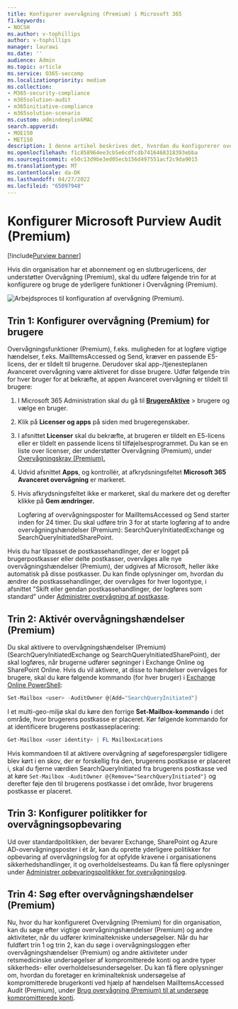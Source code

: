```yaml
---
title: Konfigurer overvågning (Premium) i Microsoft 365
f1.keywords:
- NOCSH
ms.author: v-tophillips
author: v-tophillips
manager: laurawi
ms.date: ''
audience: Admin
ms.topic: article
ms.service: O365-seccomp
ms.localizationpriority: medium
ms.collection:
- M365-security-compliance
- m365solution-audit
- m365initiative-compliance
- m365solution-scenario
ms.custom: admindeeplinkMAC
search.appverid:
- MOE150
- MET150
description: I denne artikel beskrives det, hvordan du konfigurerer overvågning (Premium), så du kan udføre tekniske undersøgelser, når brugerkonti kompromitteres, eller undersøge andre sikkerhedsrelaterede hændelser.
ms.openlocfilehash: f1c858964ee3cb5e6cdfcdb7416468318393ebba
ms.sourcegitcommit: e50c13d9be3ed05ecb156d497551acf2c9da9015
ms.translationtype: MT
ms.contentlocale: da-DK
ms.lasthandoff: 04/27/2022
ms.locfileid: "65097948"
---
```

# <a name="set-up-microsoft-purview-audit-premium"></a>Konfigurer Microsoft Purview Audit (Premium)

[!include[Purview banner](../includes/purview-rebrand-banner.md)]

Hvis din organisation har et abonnement og en slutbrugerlicens, der understøtter Overvågning (Premium), skal du udføre følgende trin for at konfigurere og bruge de yderligere funktioner i Overvågning (Premium).

![Arbejdsproces til konfiguration af overvågning (Premium).](../media/AdvancedAuditWorkflow.png)

## <a name="step-1-set-up-audit-premium-for-users"></a>Trin 1: Konfigurer overvågning (Premium) for brugere

Overvågningsfunktioner (Premium), f.eks. muligheden for at logføre vigtige hændelser, f.eks. MailItemsAccessed og Send, kræver en passende E5-licens, der er tildelt til brugerne. Derudover skal app-/tjenesteplanen Avanceret overvågning være aktiveret for disse brugere. Udfør følgende trin for hver bruger for at bekræfte, at appen Avanceret overvågning er tildelt til brugere:

1. I Microsoft 365 Administration skal du gå til <a href="https://go.microsoft.com/fwlink/p/?linkid=834822" target="_blank">**BrugereAktive**</a> >  brugere og vælge en bruger.

2. Klik på **Licenser og apps** på siden med brugeregenskaber.

3. I afsnittet **Licenser** skal du bekræfte, at brugeren er tildelt en E5-licens eller er tildelt en passende licens til tilføjelsesprogrammet. Du kan se en liste over licenser, der understøtter Overvågning (Premium), under [Overvågningskrav (Premium).](auditing-solutions-overview.md#audit-premium-1)

4. Udvid afsnittet **Apps**, og kontrollér, at afkrydsningsfeltet **Microsoft 365 Avanceret overvågning** er markeret.

5. Hvis afkrydsningsfeltet ikke er markeret, skal du markere det og derefter klikke på **Gem ændringer.**

   Logføring af overvågningsposter for MailItemsAccessed og Send starter inden for 24 timer. Du skal udføre trin 3 for at starte logføring af to andre overvågningshændelser (Premium): SearchQueryInitiatedExchange og SearchQueryInitiatedSharePoint.

Hvis du har tilpasset de postkassehandlinger, der er logget på brugerpostkasser eller delte postkasser, overvåges alle nye overvågningshændelser (Premium), der udgives af Microsoft, heller ikke automatisk på disse postkasser. Du kan finde oplysninger om, hvordan du ændrer de postkassehandlinger, der overvåges for hver logontype, i afsnittet "Skift eller gendan postkassehandlinger, der logføres som standard" under [Administrer overvågning af postkasse](enable-mailbox-auditing.md#change-or-restore-mailbox-actions-logged-by-default).

## <a name="step-2-enable-audit-premium-events"></a>Trin 2: Aktivér overvågningshændelser (Premium)

Du skal aktivere to overvågningshændelser (Premium) (SearchQueryInitiatedExchange og SearchQueryInitiatedSharePoint), der skal logføres, når brugerne udfører søgninger i Exchange Online og SharePoint Online. Hvis du vil aktivere, at disse to hændelser overvåges for brugere, skal du køre følgende kommando (for hver bruger) i [Exchange Online PowerShell](/powershell/exchange/connect-to-exchange-online-powershell):

```powershell
Set-Mailbox <user> -AuditOwner @{Add="SearchQueryInitiated"}
```

I et multi-geo-miljø skal du køre den forrige **Set-Mailbox-kommando** i det område, hvor brugerens postkasse er placeret. Kør følgende kommando for at identificere brugerens postkasseplacering: 

```powershell
Get-Mailbox <user identity> | FL MailboxLocations
```

Hvis kommandoen til at aktivere overvågning af søgeforespørgsler tidligere blev kørt i en skov, der er forskellig fra den, brugerens postkasse er placeret i, skal du fjerne værdien SearchQueryInitiated fra brugerens postkasse ved at køre `Set-Mailbox -AuditOwner @{Remove="SearchQueryInitiated"}` og derefter føje den til brugerens postkasse i det område, hvor brugerens postkasse er placeret.

## <a name="step-3-set-up-audit-retention-policies"></a>Trin 3: Konfigurer politikker for overvågningsopbevaring

Ud over standardpolitikken, der bevarer Exchange, SharePoint og Azure AD-overvågningsposter i ét år, kan du oprette yderligere politikker for opbevaring af overvågningslog for at opfylde kravene i organisationens sikkerhedshandlinger, it og overholdelsesteams. Du kan få flere oplysninger under [Administrer opbevaringspolitikker for overvågningslog](audit-log-retention-policies.md).

## <a name="step-4-search-for-audit-premium-events"></a>Trin 4: Søg efter overvågningshændelser (Premium)

Nu, hvor du har konfigureret Overvågning (Premium) for din organisation, kan du søge efter vigtige overvågningshændelser (Premium) og andre aktiviteter, når du udfører kriminaltekniske undersøgelser. Når du har fuldført trin 1 og trin 2, kan du søge i overvågningsloggen efter overvågningshændelser (Premium) og andre aktiviteter under retsmedicinske undersøgelser af kompromitterede konti og andre typer sikkerheds- eller overholdelsesundersøgelser. Du kan få flere oplysninger om, hvordan du foretager en kriminalteknisk undersøgelse af kompromitterede brugerkonti ved hjælp af hændelsen MailItemsAccessed Audit (Premium), under [Brug overvågning (Premium) til at undersøge kompromitterede konti](mailitemsaccessed-forensics-investigations.md).
